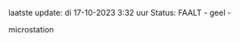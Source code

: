 laatste update: 
di 17-10-2023  3:32   uur 
Status: FAALT - geel - 
<div class="service Y">microstation</div>